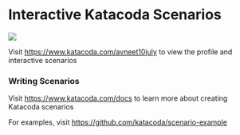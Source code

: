 # Interactive Katacoda Scenarios

[![](http://shields.katacoda.com/katacoda/avneet10july/count.svg)](https://www.katacoda.com/avneet10july "Get your profile on Katacoda.com")

Visit https://www.katacoda.com/avneet10july to view the profile and interactive scenarios

### Writing Scenarios
Visit https://www.katacoda.com/docs to learn more about creating Katacoda scenarios

For examples, visit https://github.com/katacoda/scenario-example
